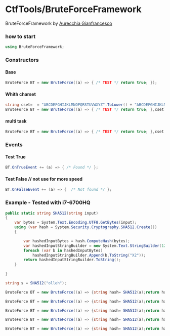 # CtfTools/BruteForceFramework
BruteForceFramework by [Aurecchia Gianfrancesco](https://github.com/GianfriAur)

### how to start

```c#
using BruteForceFramework;
```

### Constructors

#### Base
```c#
BruteForce BT = new BruteForce((a) => { /* TEST */ return true; });
```

#### Whith charset
```c#
string cset=  = "ABCDEFGHIJKLMNOPQRSTUVWXYZ".ToLower() + "ABCDEFGHIJKLMNOPQRSTUVWXYZ" + "1234567890" + "-_<>!\"@#+*()[]{}%&$£&/\\";
BruteForce BT = new BruteForce((a) => { /* TEST */ return true; },cset);
```

#### multi task
```c#
BruteForce BT = new BruteForce((a) => { /* TEST */ return true; },cset, BruteForce.AttackType.MultiThreads, 500);    // -1 for no limits		CAUTION!!!!!
```

### Events

#### Test True
```c#
BT.OnTrueEvent += (a) => { /* Found */ };
```

#### Test False // not use for more speed
```c#
BT.OnFalseEvent += (a) => {  /* Not found */ };
```

### Example - Tested with i7-6700HQ

```c#
public static string SHA512(string input)
{
    var bytes = System.Text.Encoding.UTF8.GetBytes(input);
    using (var hash = System.Security.Cryptography.SHA512.Create())
    {

        var hashedInputBytes = hash.ComputeHash(bytes);
        var hashedInputStringBuilder = new System.Text.StringBuilder(128);
        foreach (var b in hashedInputBytes)
            hashedInputStringBuilder.Append(b.ToString("X2"));
        return hashedInputStringBuilder.ToString();
    }
            
}

string s = SHA512("olleh");

BruteForce BT = new BruteForce((a) => {string hash= SHA512(a);return hash == s;}, "ABCDEFGHIJKLMNOPQRSTUVWXYZ".ToLower());  // 0h:00m:41s, ms:459 

BruteForce BT = new BruteForce((a) => {string hash= SHA512(a);return hash == s;}, "ABCDEFGHIJKLMNOPQRSTUVWXYZ".ToLower(),BruteForce.AttackType.MultiThreads,500);  // 0h:01m:20s, ms:625 

BruteForce BT = new BruteForce((a) => {string hash= SHA512(a);return hash == s;}, "ABCDEFGHIJKLMNOPQRSTUVWXYZ".ToLower(),BruteForce.AttackType.MultiThreads,1000);  // 0h:01m:09, ms:459 

BruteForce BT = new BruteForce((a) => {string hash= SHA512(a);return hash == s;}, "ABCDEFGHIJKLMNOPQRSTUVWXYZ".ToLower(),BruteForce.AttackType.MultiThreads,2000);  // 0h:01m:00s, ms:329 

BruteForce BT = new BruteForce((a) => {string hash= SHA512(a);return hash == s;}, "ABCDEFGHIJKLMNOPQRSTUVWXYZ".ToLower(),BruteForce.AttackType.MultiThreads,-1);  // 0h:00m:23s, ms:112
```

